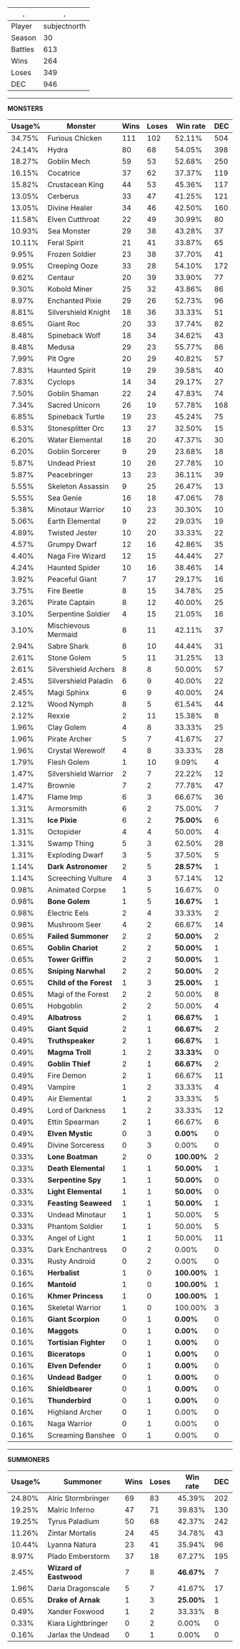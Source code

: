 .|.
|-|-
Player|subjectnorth
Season|30
Battles|613
Wins|264
Loses|349
DEC|946

---
**MONSTERS**

Usage%|Monster|Wins|Loses|Win rate|DEC|
-|-|-|-|-|-|
34.75%|Furious Chicken|111|102|52.11%|504|
24.14%|Hydra|80|68|54.05%|398|
18.27%|Goblin Mech|59|53|52.68%|250|
16.15%|Cocatrice|37|62|37.37%|119|
15.82%|Crustacean King|44|53|45.36%|117|
13.05%|Cerberus|33|47|41.25%|121|
13.05%|Divine Healer|34|46|42.50%|160|
11.58%|Elven Cutthroat|22|49|30.99%|80|
10.93%|Sea Monster|29|38|43.28%|37|
10.11%|Feral Spirit|21|41|33.87%|65|
9.95%|Frozen Soldier|23|38|37.70%|41|
9.95%|Creeping Ooze|33|28|54.10%|172|
9.62%|Centaur|20|39|33.90%|77|
9.30%|Kobold Miner|25|32|43.86%|86|
8.97%|Enchanted Pixie|29|26|52.73%|96|
8.81%|Silvershield Knight|18|36|33.33%|51|
8.65%|Giant Roc|20|33|37.74%|82|
8.48%|Spineback Wolf|18|34|34.62%|43|
8.48%|Medusa|29|23|55.77%|86|
7.99%|Pit Ogre|20|29|40.82%|57|
7.83%|Haunted Spirit|19|29|39.58%|40|
7.83%|Cyclops|14|34|29.17%|27|
7.50%|Goblin Shaman|22|24|47.83%|74|
7.34%|Sacred Unicorn|26|19|57.78%|168|
6.85%|Spineback Turtle|19|23|45.24%|75|
6.53%|Stonesplitter Orc|13|27|32.50%|15|
6.20%|Water Elemental|18|20|47.37%|30|
6.20%|Goblin Sorcerer|9|29|23.68%|18|
5.87%|Undead Priest|10|26|27.78%|10|
5.87%|Peacebringer|13|23|36.11%|39|
5.55%|Skeleton Assassin|9|25|26.47%|13|
5.55%|Sea Genie|16|18|47.06%|78|
5.38%|Minotaur Warrior|10|23|30.30%|10|
5.06%|Earth Elemental|9|22|29.03%|19|
4.89%|Twisted Jester|10|20|33.33%|22|
4.57%|Grumpy Dwarf|12|16|42.86%|35|
4.40%|Naga Fire Wizard|12|15|44.44%|27|
4.24%|Haunted Spider|10|16|38.46%|14|
3.92%|Peaceful Giant|7|17|29.17%|16|
3.75%|Fire Beetle|8|15|34.78%|25|
3.26%|Pirate Captain|8|12|40.00%|25|
3.10%|Serpentine Soldier|4|15|21.05%|16|
3.10%|Mischievous Mermaid|8|11|42.11%|37|
2.94%|Sabre Shark|8|10|44.44%|31|
2.61%|Stone Golem|5|11|31.25%|13|
2.61%|Silvershield Archers|8|8|50.00%|57|
2.45%|Silvershield Paladin|6|9|40.00%|22|
2.45%|Magi Sphinx|6|9|40.00%|24|
2.12%|Wood Nymph|8|5|61.54%|44|
2.12%|Rexxie|2|11|15.38%|8|
1.96%|Clay Golem|4|8|33.33%|25|
1.96%|Pirate Archer|5|7|41.67%|27|
1.96%|Crystal Werewolf|4|8|33.33%|28|
1.79%|Flesh Golem|1|10|9.09%|4|
1.47%|Silvershield Warrior|2|7|22.22%|12|
1.47%|Brownie|7|2|77.78%|47|
1.47%|Flame Imp|6|3|66.67%|36|
1.31%|Armorsmith|6|2|75.00%|7|
1.31%|**Ice Pixie**|6|2|**75.00%**|6|
1.31%|Octopider|4|4|50.00%|4|
1.31%|Swamp Thing|5|3|62.50%|28|
1.31%|Exploding Dwarf|3|5|37.50%|5|
1.14%|**Dark Astronomer**|2|5|**28.57%**|1|
1.14%|Screeching Vulture|4|3|57.14%|12|
0.98%|Animated Corpse|1|5|16.67%|0|
0.98%|**Bone Golem**|1|5|**16.67%**|1|
0.98%|Electric Eels|2|4|33.33%|2|
0.98%|Mushroom Seer|4|2|66.67%|14|
0.65%|**Failed Summoner**|2|2|**50.00%**|2|
0.65%|**Goblin Chariot**|2|2|**50.00%**|1|
0.65%|**Tower Griffin**|2|2|**50.00%**|1|
0.65%|**Sniping Narwhal**|2|2|**50.00%**|2|
0.65%|**Child of the Forest**|1|3|**25.00%**|1|
0.65%|Magi of the Forest|2|2|50.00%|8|
0.65%|Hobgoblin|2|2|50.00%|4|
0.49%|**Albatross**|2|1|**66.67%**|1|
0.49%|**Giant Squid**|2|1|**66.67%**|2|
0.49%|**Truthspeaker**|2|1|**66.67%**|1|
0.49%|**Magma Troll**|1|2|**33.33%**|0|
0.49%|**Goblin Thief**|2|1|**66.67%**|2|
0.49%|Fire Demon|2|1|66.67%|11|
0.49%|Vampire|1|2|33.33%|4|
0.49%|Air Elemental|1|2|33.33%|5|
0.49%|Lord of Darkness|1|2|33.33%|12|
0.49%|Ettin Spearman|2|1|66.67%|6|
0.49%|**Elven Mystic**|0|3|**0.00%**|0|
0.49%|Divine Sorceress|0|3|0.00%|0|
0.33%|**Lone Boatman**|2|0|**100.00%**|2|
0.33%|**Death Elemental**|1|1|**50.00%**|1|
0.33%|**Serpentine Spy**|1|1|**50.00%**|0|
0.33%|**Light Elemental**|1|1|**50.00%**|0|
0.33%|**Feasting Seaweed**|1|1|**50.00%**|1|
0.33%|Undead Minotaur|1|1|50.00%|5|
0.33%|Phantom Soldier|1|1|50.00%|5|
0.33%|Angel of Light|1|1|50.00%|11|
0.33%|Dark Enchantress|0|2|0.00%|0|
0.33%|Rusty Android|0|2|0.00%|0|
0.16%|**Herbalist**|1|0|**100.00%**|1|
0.16%|**Mantoid**|1|0|**100.00%**|1|
0.16%|**Khmer Princess**|1|0|**100.00%**|1|
0.16%|Skeletal Warrior|1|0|100.00%|3|
0.16%|**Giant Scorpion**|0|1|**0.00%**|0|
0.16%|**Maggots**|0|1|**0.00%**|0|
0.16%|**Tortisian Fighter**|0|1|**0.00%**|0|
0.16%|**Biceratops**|0|1|**0.00%**|0|
0.16%|**Elven Defender**|0|1|**0.00%**|0|
0.16%|**Undead Badger**|0|1|**0.00%**|0|
0.16%|**Shieldbearer**|0|1|**0.00%**|0|
0.16%|**Thunderbird**|0|1|**0.00%**|0|
0.16%|Highland Archer|0|1|0.00%|0|
0.16%|Naga Warrior|0|1|0.00%|0|
0.16%|Screaming Banshee|0|1|0.00%|0|

---
**SUMMONERS**

Usage%|Summoner|Wins|Loses|Win rate|DEC|
-|-|-|-|-|-|
24.80%|Alric Stormbringer|69|83|45.39%|202|
19.25%|Malric Inferno|47|71|39.83%|130|
19.25%|Tyrus Paladium|50|68|42.37%|242|
11.26%|Zintar Mortalis|24|45|34.78%|43|
10.44%|Lyanna Natura|23|41|35.94%|96|
8.97%|Plado Emberstorm|37|18|67.27%|195|
2.45%|**Wizard of Eastwood**|7|8|**46.67%**|7|
1.96%|Daria Dragonscale|5|7|41.67%|17|
0.65%|**Drake of Arnak**|1|3|**25.00%**|1|
0.49%|Xander Foxwood|1|2|33.33%|8|
0.33%|Kiara Lightbringer|0|2|0.00%|0|
0.16%|Jarlax the Undead|0|1|0.00%|0|
